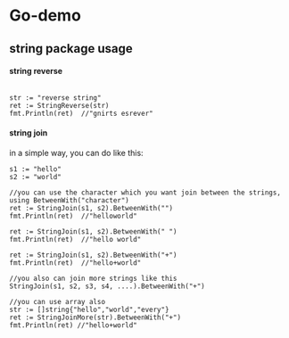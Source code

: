 # Go-demo
## string package usage
#### string reverse
```golang

str := "reverse string"
ret := StringReverse(str) 
fmt.Println(ret)  //"gnirts esrever"
```
#### string join
in a simple way, you can do like this:
```golang
s1 := "hello"
s2 := "world"

//you can use the character which you want join between the strings, using BetweenWith("character")
ret := StringJoin(s1, s2).BetweenWith("") 
fmt.Println(ret)  //"helloworld"

ret := StringJoin(s1, s2).BetweenWith(" ") 
fmt.Println(ret)  //"hello world"

ret := StringJoin(s1, s2).BetweenWith("+") 
fmt.Println(ret)  //"hello+world"

//you also can join more strings like this
StringJoin(s1, s2, s3, s4, ....).BetweenWith("+") 

//you can use array also
str := []string{"hello","world","every"}
ret := StringJoinMore(str).BetweenWith("+")
fmt.Println(ret) //"hello+world"
```
